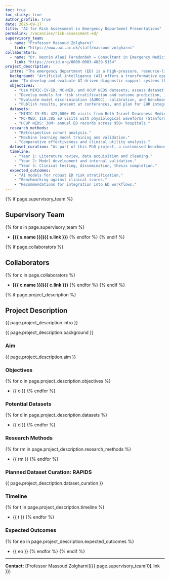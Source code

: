 ```yaml
---
toc: true
toc_sticky: true
author_profile: true
date: 2025-09-17
title: "AI for Risk Assessment in Emergency Department Presentations"
permalink: /vacancies/risk-assessment-ed/
supervisory_team:
  - name: "Professor Massoud Zolgharni"
    link: "https://www.uwl.ac.uk/staff/massoud-zolgharni"
collaborators:
  - name: "Dr. Naznin Alaei Faradonbeh – Consultant in Emergency Medicine"
    link: "https://orcid.org/0000-0003-4829-5154"
project_description:
  intro: "The emergency department (ED) is a high-pressure, resource-limited environment that manages a wide array of acute presentations, from trauma and cardiac complaints to sepsis and neurological deficits. Accurate and timely risk stratification is vital to prioritize care, allocate resources, and improve outcomes. However, clinical decision-making in the ED often relies on subjective judgment and may lead to diagnostic delays, variability in care, and inappropriate resource utilization."
  background: "Artificial intelligence (AI) offers a transformative opportunity to enhance risk assessment by uncovering hidden patterns in complex and high-volume clinical data. This research project aims to develop and validate AI-powered decision support tools to improve the risk stratification of patients across a spectrum of ED presentations. By leveraging large-scale, multi-institutional datasets, we will build models that guide clinicians in making informed, timely decisions."
  aim: "To develop and evaluate AI-driven diagnostic support systems that stratify risk and predict appropriate clinical pathways for diverse patient presentations in the emergency department."
  objectives:
    - "Use MIMIC-IV-ED, MC-MED, and HCUP NEDS datasets; assess dataset suitability and standardize data across sources."
    - "Develop models for risk stratification and outcome prediction, including supervised learning, time-to-event models, and clustering."
    - "Evaluate model discrimination (AUROC), calibration, and benchmark against existing risk scores and physician judgment."
    - "Publish results, present at conferences, and plan for EHR integration."
  datasets:
    - "MIMIC-IV-ED: 425,000+ ED visits from Beth Israel Deaconess Medical Center."
    - "MC-MED: 118,385 ED visits with physiological waveforms (Stanford, 2020–2022)."
    - "HCUP NEDS: 30M+ annual ED records across 950+ hospitals."
  research_methods:
    - "Retrospective cohort analysis."
    - "Machine learning model training and validation."
    - "Comparative effectiveness and clinical utility analysis."
  dataset_curation: "As part of this PhD project, a customised benchmark dataset, RAPIDS (Risk Assessment and Prediction in Emergency Department Settings), will be curated. It will include prediction targets such as ICU transfer, in-ED mortality, and prolonged length of stay. Input features will align with real-world decision-making processes, creating a benchmark that enables AI systems to be evaluated not only on predictive accuracy, but also on clinical utility and time-efficiency."
  timeline:
    - "Year 1: Literature review, data acquisition and cleaning."
    - "Year 2: Model development and internal validation."
    - "Year 3: Clinical testing, dissemination, thesis completion."
  expected_outcomes:
    - "AI models for robust ED risk stratification."
    - "Benchmarking against clinical scores."
    - "Recommendations for integration into ED workflows."
---
```


{% if page.supervisory_team %}
## Supervisory Team
{% for s in page.supervisory_team %}
- **[{{ s.name }}]({{ s.link }})**
{% endfor %}
{% endif %}

{% if page.collaborators %}
## Collaborators
{% for c in page.collaborators %}
- **[{{ c.name }}]({{ c.link }})**
{% endfor %}
{% endif %}

{% if page.project_description %}
## Project Description
{{ page.project_description.intro }}

{{ page.project_description.background }}

### Aim
{{ page.project_description.aim }}

### Objectives
{% for o in page.project_description.objectives %}
- {{ o }}
{% endfor %}

### Potential Datasets
{% for d in page.project_description.datasets %}
- {{ d }}
{% endfor %}

### Research Methods
{% for rm in page.project_description.research_methods %}
- {{ rm }}
{% endfor %}

### Planned Dataset Curation: RAPIDS
{{ page.project_description.dataset_curation }}

### Timeline
{% for t in page.project_description.timeline %}
- {{ t }}
{% endfor %}

### Expected Outcomes
{% for eo in page.project_description.expected_outcomes %}
- {{ eo }}
{% endfor %}
{% endif %}

---

**Contact:** [Professor Massoud Zolgharni]({{ page.supervisory_team[0].link }})

